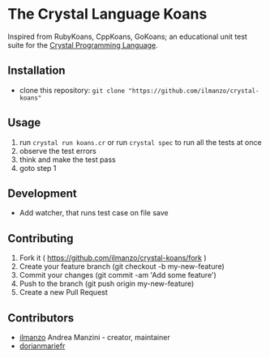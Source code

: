 # The Crystal Language Koans

Inspired from RubyKoans, CppKoans, GoKoans; an educational unit test suite for
the [Crystal Programming Language](https://crystal-lang.org/).

## Installation

- clone this repository: `git clone "https://github.com/ilmanzo/crystal-koans"`

## Usage

1. run `crystal run koans.cr` or run `crystal spec` to run all the tests at once
2. observe the test errors
3. think and make the test pass
4. goto step 1

## Development

- Add watcher, that runs test case on file save

## Contributing

1. Fork it ( https://github.com/ilmanzo/crystal-koans/fork )
2. Create your feature branch (git checkout -b my-new-feature)
3. Commit your changes (git commit -am 'Add some feature')
4. Push to the branch (git push origin my-new-feature)
5. Create a new Pull Request

## Contributors

- [ilmanzo](https://github.com/ilmanzo) Andrea Manzini - creator, maintainer
- [dorianmariefr](https://github.com/dorianmariefr)
